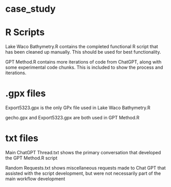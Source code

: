 # case_study

# R Scripts
Lake Waco Bathymetry.R contains the completed functional R script that has been cleaned up manually.  This should be used for best functionality.  
  
GPT Method.R contains more iterations of code from ChatGPT, along with some experimental code chunks.  This is included to show the process and iterations.

# .gpx files
Export5323.gpx is the only GPx file used in Lake Waco Bathymetry.R  
  
gecho.gpx and Export5323.gpx are both used in GPT Method.R   

# txt files
Main ChatGPT Thread.txt shows the primary conversation that developed the GPT Method.R script  
  
Random Requests.txt shows miscellaneous requests made to Chat GPT that assisted with the script development, but were not necessarily part of the main workflow development
